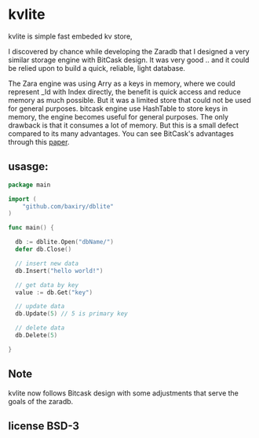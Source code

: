 # kvlite 
kvlite is simple fast embeded kv store,

I discovered by chance while developing the Zaradb that I designed a very similar storage engine with BitCask design.
It was very good .. and it could be relied upon to build a quick, reliable, light database.

The Zara engine was using Arry as a keys in memory, where we could represent _Id with Index directly, the benefit is quick access and reduce memory as much possible. But it was a limited store that could not be used for general purposes.
bitcask engine use HashTable to store keys in memory, the engine becomes useful for general purposes. The only drawback is that it consumes a lot of memory. But this is a small defect compared to its many advantages.
You can see BitCask's advantages through this [paper](https://riak.com/assets/bitcask-intro.pdf).

## usasge:

```go
package main

import (
	"github.com/baxiry/dblite"
)

func main() {

  db := dblite.Open("dbName/")
  defer db.Close()

  // insert new data
  db.Insert("hello world!")

  // get data by key
  value := db.Get("key")

  // update data
  db.Update(5) // 5 is primary key

  // delete data
  db.Delete(5)

}

```
## Note
kvlite now follows Bitcask design with some adjustments that serve the goals of the zaradb.


## license BSD-3
